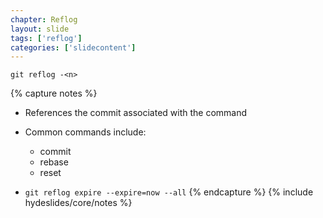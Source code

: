 ```yaml
---
chapter: Reflog
layout: slide
tags: ['reflog']
categories: ['slidecontent']
---
```


	git reflog -<n>


{% capture notes %}
* References the commit associated with the command
* Common commands include:
	* commit
	* rebase
	* reset

* `git reflog expire --expire=now --all`
{% endcapture %}
{% include hydeslides/core/notes %}